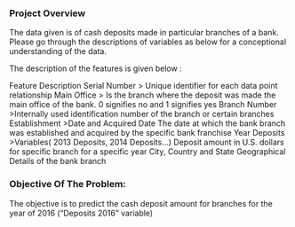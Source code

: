 ### Project Overview

The data given is of cash deposits made in particular branches of a bank. Please go through the descriptions of variables as below for a conceptional understanding of the data.

The description of the features is given below :

Feature	Description
Serial Number	> Unique identifier for each data point relationship
Main Office	    > Is the branch where the deposit was made the main office of the bank. 0 signifies no and 1 signifies yes
Branch Number	>Internally used identification number of the branch or certain branches
Establishment   >Date and Acquired Date	The date at which the bank branch was established and acquired by the specific bank franchise
Year Deposits  >Variables( 2013 Deposits, 2014 Deposits…)	Deposit amount in U.S. dollars for specific branch for a specific year
City, Country and State	Geographical Details of the bank branch

### Objective Of The Problem: 

The objective is to predict the cash deposit amount for branches for the year of 2016 (“Deposits 2016” variable)
